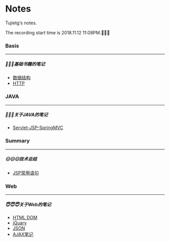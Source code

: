 # Notes

Tujietg‘s notes.

The recording start time is 2018.11.12 11:08PM.🤣🤣🤣

### Basis

---

##### 🧐🧐🧐基础书籍的笔记 

- [数据结构]()
- [HTTP]()

### JAVA

----

##### 🙈🙈🙈关于JAVA的笔记 

- [Servlet-JSP-SpringMVC]()

### Summary

---

##### 😑😑😑技术总结 

- [JSP常用语句](https://github.com/tujietg/Notes/blob/master/Summary/JSP.md)

### Web

---

##### 😇😇😇关于Web的笔记

- [HTML DOM](https://github.com/tujietg/Notes/blob/master/Web/HTML%20%20DOM.md)
- [jQuary](https://github.com/tujietg/Notes/blob/master/Web/jQuery%E7%AC%94%E8%AE%B0.md)
- [JSON](https://github.com/tujietg/Notes/blob/master/Web/JSON%E7%AC%94%E8%AE%B0.md)
- [AJAX笔记](https://github.com/tujietg/Notes/blob/master/Web/Ajax%E7%AC%94%E8%AE%B0.md)
